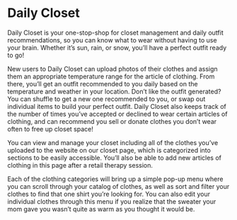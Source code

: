 # Daily Closet
Daily Closet is your one-stop-shop for closet management and daily outfit recommendations, so you can know what to wear without having to use your brain. Whether it’s sun, rain, or snow, you’ll have a perfect outfit ready to go!


New users to Daily Closet can upload photos of their clothes and assign them an appropriate temperature range for the article of clothing. From there, you’ll get an outfit recommended to you daily based on the temperature and weather in your location. Don’t like the outfit generated? You can shuffle to get a new one recommended to you, or swap out individual items to build your perfect outfit. Daily Closet also keeps track of the number of times you’ve accepted or declined to wear certain articles of clothing, and can recommend you sell or donate clothes you don’t wear often to free up closet space!


You can view and manage your closet including all of the clothes you’ve uploaded to the website on our closet page, which is categorized into sections to be easily accessible. You’ll also be able to add new articles of clothing in this page after a retail therapy session.


Each of the clothing categories will bring up a simple pop-up menu where you can scroll through your catalog of clothes, as well as sort and filter your clothes to find that one shirt you’re looking for. You can also edit your individual clothes through this menu if you realize that the sweater your mom gave you wasn’t quite as warm as you thought it would be.